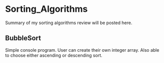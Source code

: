 # Sorting_Algorithms
Summary of my sorting algorithms review will be posted here.


<h2> BubbleSort</h2>
 Simple console program. User can create their own integer array. Also able to choose either ascending or descending sort.
